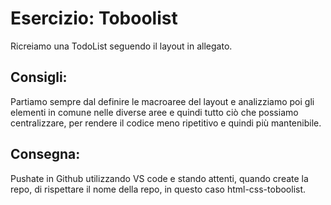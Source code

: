 Esercizio: Toboolist
===
Ricreiamo una TodoList seguendo il layout in allegato.

## Consigli:
Partiamo sempre dal definire le macroaree del layout e analizziamo poi gli elementi in comune nelle diverse aree e quindi tutto ciò che possiamo centralizzare, per rendere il codice meno ripetitivo e quindi più mantenibile.

## Consegna:
Pushate in Github utilizzando VS code e stando attenti, quando create la repo, di rispettare il nome della repo, in questo caso html-css-toboolist.